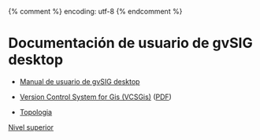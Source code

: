 {% comment %} encoding: utf-8 {% endcomment %}

# Documentación de usuario de gvSIG desktop

* [Manual de usuario de gvSIG desktop](manual_de_usuario/index.md)

* [Version Control System for Gis (VCSGis)](vcsgis/index.md) ([PDF](xxx))

* [Topologia](topologia/index.md)

[Nivel superior](../index.md)

